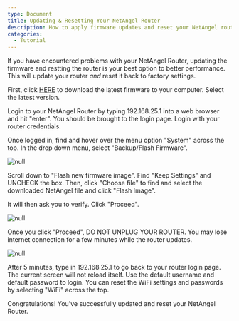 ```yaml
---
type: Document
title: Updating & Resetting Your NetAngel Router
description: How to apply firmware updates and reset your NetAngel router
categories:
  - Tutorial
---
```

If you have encountered problems with your NetAngel Router, updating the firmware and restting the router is your best option to better performance. This will update your router _and_ reset it back to factory settings. 

First, click [HERE](https://drive.google.com/drive/folders/1DOek4MieznEQUat2FDmyFpdxsJdIZf62?usp=sharing) to download the latest firmware to your computer. Select the latest version.

Login to your NetAngel Router by typing 192.168.25.1 into a web browser and hit "enter". You should be brought to the login page. Login with your router credentials. 

Once logged in, find and hover over the menu option "System" across the top. In the drop down menu, select "Backup/Flash Firmware". 

![null](/help/img/uploads/screen-shot-2019-11-07-at-12.56.12-pm.png)

Scroll down to "Flash new firmware image". Find "Keep Settings" and UNCHECK the box. Then, click "Choose file" to find and select the downloaded NetAngel file and click "Flash Image". 

It will then ask you to verify. Click "Proceed". 

![null](/help/img/uploads/screen-shot-2019-11-07-at-12.43.03-pm.png)

Once you click "Proceed", DO NOT UNPLUG YOUR ROUTER. You may lose internet connection for a few minutes while the router updates. 

![null](/help/img/uploads/screen-shot-2019-11-07-at-12.43.14-pm.png)

After 5 minutes, type in 192.168.25.1 to go back to your router login page. The current screen will not reload itself. Use the default username and default password to login. You can reset the WiFi settings and passwords by selecting "WiFi" across the top. 

Congratulations! You've successfully updated and reset your NetAngel Router.
